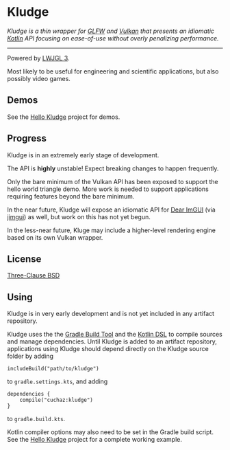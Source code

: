 # Kludge

*Kludge is a thin wrapper for [GLFW](https://www.glfw.org/) and [Vulkan](https://www.khronos.org/vulkan/)
that presents an idiomatic [Kotlin](https://kotlinlang.org/) API focusing on ease-of-use without overly penalizing performance.*

---

Powered by [LWJGL 3](https://www.lwjgl.org/).

Most likely to be useful for engineering and scientific applications, but also possibly video games.


## Demos

See the [Hello Kludge](https://github.com/cuchaz/hello-kludge) project for demos.


## Progress

Kludge is in an extremely early stage of development.

The API is **highly** unstable! Expect breaking changes to happen frequently.

Only the bare minimum of the Vulkan API has been exposed to support the hello world triangle demo.
More work is needed to support applications requiring features beyond the bare minimum.

In the near future, Kludge will expose an idiomatic API for [Dear ImGUI](https://github.com/ocornut/imgui)
(via [jimgui](https://github.com/ice1000/jimgui)) as well, but work on this has not yet begun.

In the less-near future, Kluge may include a higher-level rendering engine based on its own Vulkan wrapper.


## License

[Three-Clause BSD](license.txt)


## Using

Kludge is in very early development and is not yet included in any artifact repository.

Kludge uses the the [Gradle Build Tool](https://gradle.org/)
and the [Kotlin DSL](https://docs.gradle.org/current/userguide/kotlin_dsl.html) to compile sources and manage dependencies.
Until Kludge is added to an artifact repository, applications using Kludge should depend directly on the Kludge source folder by adding

```includeBuild("path/to/kludge")```

to `gradle.settings.kts`, and adding

```
dependencies {
	compile("cuchaz:kludge")
}
```

to `gradle.build.kts`.

Kotlin compiler options may also need to be set in the Gradle build script.
See the [Hello Kludge](https://github.com/cuchaz/hello-kludge/blob/master/build.gradle.kts) project for a complete working example.
